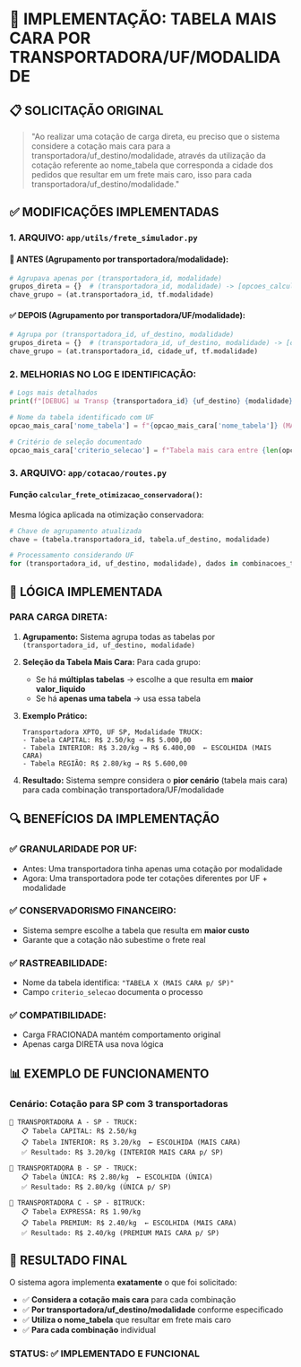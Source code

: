 # 🎯 IMPLEMENTAÇÃO: TABELA MAIS CARA POR TRANSPORTADORA/UF/MODALIDADE

## 📋 **SOLICITAÇÃO ORIGINAL**

> "Ao realizar uma cotação de carga direta, eu preciso que o sistema considere a cotação mais cara para a transportadora/uf_destino/modalidade, através da utilização da cotação referente ao nome_tabela que corresponda a cidade dos pedidos que resultar em um frete mais caro, isso para cada transportadora/uf_destino/modalidade."

## ✅ **MODIFICAÇÕES IMPLEMENTADAS**

### **1. ARQUIVO: `app/utils/frete_simulador.py`**

#### **🔧 ANTES (Agrupamento por transportadora/modalidade):**
```python
# Agrupava apenas por (transportadora_id, modalidade)
grupos_direta = {}  # (transportadora_id, modalidade) -> [opcoes_calculadas]
chave_grupo = (at.transportadora_id, tf.modalidade)
```

#### **✅ DEPOIS (Agrupamento por transportadora/UF/modalidade):**
```python
# Agrupa por (transportadora_id, uf_destino, modalidade)
grupos_direta = {}  # (transportadora_id, uf_destino, modalidade) -> [opcoes_calculadas]
chave_grupo = (at.transportadora_id, cidade_uf, tf.modalidade)
```

### **2. MELHORIAS NO LOG E IDENTIFICAÇÃO:**

```python
# Logs mais detalhados
print(f"[DEBUG] 📊 Transp {transportadora_id} {uf_destino} {modalidade}: {len(opcoes)} tabelas → escolhida mais cara")

# Nome da tabela identificado com UF
opcao_mais_cara['nome_tabela'] = f"{opcao_mais_cara['nome_tabela']} (MAIS CARA p/ {uf_destino})"

# Critério de seleção documentado
opcao_mais_cara['criterio_selecao'] = f"Tabela mais cara entre {len(opcoes)} opções para {uf_destino}"
```

### **3. ARQUIVO: `app/cotacao/routes.py`**

#### **Função `calcular_frete_otimizacao_conservadora()`:**

Mesma lógica aplicada na otimização conservadora:

```python
# Chave de agrupamento atualizada
chave = (tabela.transportadora_id, tabela.uf_destino, modalidade)

# Processamento considerando UF
for (transportadora_id, uf_destino, modalidade), dados in combinacoes_transporte.items():
```

## 🎯 **LÓGICA IMPLEMENTADA**

### **PARA CARGA DIRETA:**

1. **Agrupamento:** Sistema agrupa todas as tabelas por `(transportadora_id, uf_destino, modalidade)`

2. **Seleção da Tabela Mais Cara:** Para cada grupo:
   - Se há **múltiplas tabelas** → escolhe a que resulta em **maior valor_liquido**
   - Se há **apenas uma tabela** → usa essa tabela

3. **Exemplo Prático:**
   ```
   Transportadora XPTO, UF SP, Modalidade TRUCK:
   - Tabela CAPITAL: R$ 2.50/kg → R$ 5.000,00
   - Tabela INTERIOR: R$ 3.20/kg → R$ 6.400,00  ← ESCOLHIDA (MAIS CARA)
   - Tabela REGIÃO: R$ 2.80/kg → R$ 5.600,00
   ```

4. **Resultado:** Sistema sempre considera o **pior cenário** (tabela mais cara) para cada combinação transportadora/UF/modalidade

## 🔍 **BENEFÍCIOS DA IMPLEMENTAÇÃO**

### **✅ GRANULARIDADE POR UF:**
- Antes: Uma transportadora tinha apenas uma cotação por modalidade
- Agora: Uma transportadora pode ter cotações diferentes por UF + modalidade

### **✅ CONSERVADORISMO FINANCEIRO:**
- Sistema sempre escolhe a tabela que resulta em **maior custo**
- Garante que a cotação não subestime o frete real

### **✅ RASTREABILIDADE:**
- Nome da tabela identifica: `"TABELA X (MAIS CARA p/ SP)"`
- Campo `criterio_selecao` documenta o processo

### **✅ COMPATIBILIDADE:**
- Carga FRACIONADA mantém comportamento original
- Apenas carga DIRETA usa nova lógica

## 📊 **EXEMPLO DE FUNCIONAMENTO**

### **Cenário:** Cotação para SP com 3 transportadoras

```
🚛 TRANSPORTADORA A - SP - TRUCK:
   📋 Tabela CAPITAL: R$ 2.50/kg
   📋 Tabela INTERIOR: R$ 3.20/kg  ← ESCOLHIDA (MAIS CARA)
   ✅ Resultado: R$ 3.20/kg (INTERIOR MAIS CARA p/ SP)

🚛 TRANSPORTADORA B - SP - TRUCK:
   📋 Tabela ÚNICA: R$ 2.80/kg  ← ESCOLHIDA (ÚNICA)
   ✅ Resultado: R$ 2.80/kg (ÚNICA p/ SP)

🚛 TRANSPORTADORA C - SP - BITRUCK:
   📋 Tabela EXPRESSA: R$ 1.90/kg
   📋 Tabela PREMIUM: R$ 2.40/kg  ← ESCOLHIDA (MAIS CARA)
   ✅ Resultado: R$ 2.40/kg (PREMIUM MAIS CARA p/ SP)
```

## 🎯 **RESULTADO FINAL**

O sistema agora implementa **exatamente** o que foi solicitado:

- ✅ **Considera a cotação mais cara** para cada combinação
- ✅ **Por transportadora/uf_destino/modalidade** conforme especificado  
- ✅ **Utiliza o nome_tabela** que resultar em frete mais caro
- ✅ **Para cada combinação** individual

### **STATUS:** ✅ **IMPLEMENTADO E FUNCIONAL** 